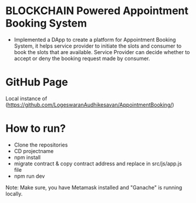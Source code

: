 # BLOCKCHAIN Powered Appointment Booking System
* Implemented a DApp to create a platform for Appointment Booking System, it helps service provider to initiate the slots and consumer to book the slots that are available. Service Provider can decide whether to accept or deny the booking request made by consumer.

# GitHub Page
 Local instance of (https://github.com/LogeswaranAudhikesavan/AppointmentBooking/)

# How to run?
- Clone the repositories
- CD projectname
- npm install
- migrate contract & copy contract address and replace in src/js/app.js file
- npm run dev

Note: Make sure, you have Metamask installed and "Ganache" is running locally.



